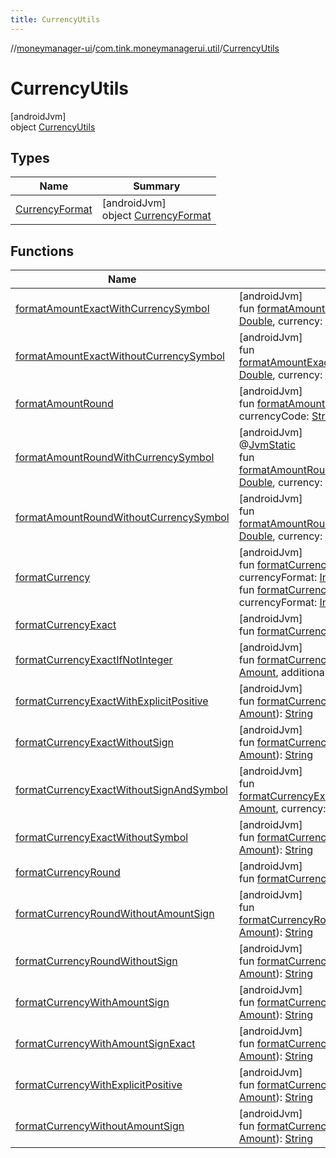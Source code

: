 ```yaml
---
title: CurrencyUtils
---
```

//[moneymanager-ui](../../../index.html)/[com.tink.moneymanagerui.util](../index.html)/[CurrencyUtils](index.html)



# CurrencyUtils



[androidJvm]\
object [CurrencyUtils](index.html)



## Types


| Name | Summary |
|---|---|
| [CurrencyFormat](-currency-format/index.html) | [androidJvm]<br>object [CurrencyFormat](-currency-format/index.html) |


## Functions


| Name | Summary |
|---|---|
| [formatAmountExactWithCurrencySymbol](format-amount-exact-with-currency-symbol.html) | [androidJvm]<br>fun [formatAmountExactWithCurrencySymbol](format-amount-exact-with-currency-symbol.html)(amount: [Double](https://kotlinlang.org/api/latest/jvm/stdlib/kotlin/-double/index.html), currency: [String](https://kotlinlang.org/api/latest/jvm/stdlib/kotlin/-string/index.html)?): [String](https://kotlinlang.org/api/latest/jvm/stdlib/kotlin/-string/index.html) |
| [formatAmountExactWithoutCurrencySymbol](format-amount-exact-without-currency-symbol.html) | [androidJvm]<br>fun [formatAmountExactWithoutCurrencySymbol](format-amount-exact-without-currency-symbol.html)(amount: [Double](https://kotlinlang.org/api/latest/jvm/stdlib/kotlin/-double/index.html), currency: [String](https://kotlinlang.org/api/latest/jvm/stdlib/kotlin/-string/index.html)?): [String](https://kotlinlang.org/api/latest/jvm/stdlib/kotlin/-string/index.html) |
| [formatAmountRound](format-amount-round.html) | [androidJvm]<br>fun [formatAmountRound](format-amount-round.html)(amount: [ExactNumber](../../com.tink.model.misc/-exact-number/index.html), currencyCode: [String](https://kotlinlang.org/api/latest/jvm/stdlib/kotlin/-string/index.html)?): [String](https://kotlinlang.org/api/latest/jvm/stdlib/kotlin/-string/index.html) |
| [formatAmountRoundWithCurrencySymbol](format-amount-round-with-currency-symbol.html) | [androidJvm]<br>@[JvmStatic](https://kotlinlang.org/api/latest/jvm/stdlib/kotlin.jvm/-jvm-static/index.html)<br>fun [formatAmountRoundWithCurrencySymbol](format-amount-round-with-currency-symbol.html)(amount: [Double](https://kotlinlang.org/api/latest/jvm/stdlib/kotlin/-double/index.html), currency: [String](https://kotlinlang.org/api/latest/jvm/stdlib/kotlin/-string/index.html)): [String](https://kotlinlang.org/api/latest/jvm/stdlib/kotlin/-string/index.html) |
| [formatAmountRoundWithoutCurrencySymbol](format-amount-round-without-currency-symbol.html) | [androidJvm]<br>fun [formatAmountRoundWithoutCurrencySymbol](format-amount-round-without-currency-symbol.html)(amount: [Double](https://kotlinlang.org/api/latest/jvm/stdlib/kotlin/-double/index.html), currency: [String](https://kotlinlang.org/api/latest/jvm/stdlib/kotlin/-string/index.html)?): [String](https://kotlinlang.org/api/latest/jvm/stdlib/kotlin/-string/index.html) |
| [formatCurrency](format-currency.html) | [androidJvm]<br>fun [formatCurrency](format-currency.html)(amount: [Amount](../../com.tink.model.misc/-amount/index.html), currencyFormat: [Int](https://kotlinlang.org/api/latest/jvm/stdlib/kotlin/-int/index.html)): [String](https://kotlinlang.org/api/latest/jvm/stdlib/kotlin/-string/index.html)<br>fun [formatCurrency](format-currency.html)(amount: [Amount](../../com.tink.model.misc/-amount/index.html), currencyFormat: [Int](https://kotlinlang.org/api/latest/jvm/stdlib/kotlin/-int/index.html), explicitPositive: [Boolean](https://kotlinlang.org/api/latest/jvm/stdlib/kotlin/-boolean/index.html)): [String](https://kotlinlang.org/api/latest/jvm/stdlib/kotlin/-string/index.html) |
| [formatCurrencyExact](format-currency-exact.html) | [androidJvm]<br>fun [formatCurrencyExact](format-currency-exact.html)(amount: [Amount](../../com.tink.model.misc/-amount/index.html)): [String](https://kotlinlang.org/api/latest/jvm/stdlib/kotlin/-string/index.html) |
| [formatCurrencyExactIfNotInteger](format-currency-exact-if-not-integer.html) | [androidJvm]<br>fun [formatCurrencyExactIfNotInteger](format-currency-exact-if-not-integer.html)(amount: [Amount](../../com.tink.model.misc/-amount/index.html), additionalFlags: [Int](https://kotlinlang.org/api/latest/jvm/stdlib/kotlin/-int/index.html) = 0): [String](https://kotlinlang.org/api/latest/jvm/stdlib/kotlin/-string/index.html) |
| [formatCurrencyExactWithExplicitPositive](format-currency-exact-with-explicit-positive.html) | [androidJvm]<br>fun [formatCurrencyExactWithExplicitPositive](format-currency-exact-with-explicit-positive.html)(amount: [Amount](../../com.tink.model.misc/-amount/index.html)): [String](https://kotlinlang.org/api/latest/jvm/stdlib/kotlin/-string/index.html) |
| [formatCurrencyExactWithoutSign](format-currency-exact-without-sign.html) | [androidJvm]<br>fun [formatCurrencyExactWithoutSign](format-currency-exact-without-sign.html)(amount: [Amount](../../com.tink.model.misc/-amount/index.html)): [String](https://kotlinlang.org/api/latest/jvm/stdlib/kotlin/-string/index.html) |
| [formatCurrencyExactWithoutSignAndSymbol](format-currency-exact-without-sign-and-symbol.html) | [androidJvm]<br>fun [formatCurrencyExactWithoutSignAndSymbol](format-currency-exact-without-sign-and-symbol.html)(amount: [Amount](../../com.tink.model.misc/-amount/index.html), currency: [String](https://kotlinlang.org/api/latest/jvm/stdlib/kotlin/-string/index.html)?): [String](https://kotlinlang.org/api/latest/jvm/stdlib/kotlin/-string/index.html) |
| [formatCurrencyExactWithoutSymbol](format-currency-exact-without-symbol.html) | [androidJvm]<br>fun [formatCurrencyExactWithoutSymbol](format-currency-exact-without-symbol.html)(amount: [Amount](../../com.tink.model.misc/-amount/index.html)): [String](https://kotlinlang.org/api/latest/jvm/stdlib/kotlin/-string/index.html) |
| [formatCurrencyRound](format-currency-round.html) | [androidJvm]<br>fun [formatCurrencyRound](format-currency-round.html)(amount: [Amount](../../com.tink.model.misc/-amount/index.html)): [String](https://kotlinlang.org/api/latest/jvm/stdlib/kotlin/-string/index.html) |
| [formatCurrencyRoundWithoutAmountSign](format-currency-round-without-amount-sign.html) | [androidJvm]<br>fun [formatCurrencyRoundWithoutAmountSign](format-currency-round-without-amount-sign.html)(amount: [Amount](../../com.tink.model.misc/-amount/index.html)): [String](https://kotlinlang.org/api/latest/jvm/stdlib/kotlin/-string/index.html) |
| [formatCurrencyRoundWithoutSign](format-currency-round-without-sign.html) | [androidJvm]<br>fun [formatCurrencyRoundWithoutSign](format-currency-round-without-sign.html)(amount: [Amount](../../com.tink.model.misc/-amount/index.html)): [String](https://kotlinlang.org/api/latest/jvm/stdlib/kotlin/-string/index.html) |
| [formatCurrencyWithAmountSign](format-currency-with-amount-sign.html) | [androidJvm]<br>fun [formatCurrencyWithAmountSign](format-currency-with-amount-sign.html)(amount: [Amount](../../com.tink.model.misc/-amount/index.html)): [String](https://kotlinlang.org/api/latest/jvm/stdlib/kotlin/-string/index.html) |
| [formatCurrencyWithAmountSignExact](format-currency-with-amount-sign-exact.html) | [androidJvm]<br>fun [formatCurrencyWithAmountSignExact](format-currency-with-amount-sign-exact.html)(amount: [Amount](../../com.tink.model.misc/-amount/index.html)): [String](https://kotlinlang.org/api/latest/jvm/stdlib/kotlin/-string/index.html) |
| [formatCurrencyWithExplicitPositive](format-currency-with-explicit-positive.html) | [androidJvm]<br>fun [formatCurrencyWithExplicitPositive](format-currency-with-explicit-positive.html)(amount: [Amount](../../com.tink.model.misc/-amount/index.html)): [String](https://kotlinlang.org/api/latest/jvm/stdlib/kotlin/-string/index.html) |
| [formatCurrencyWithoutAmountSign](format-currency-without-amount-sign.html) | [androidJvm]<br>fun [formatCurrencyWithoutAmountSign](format-currency-without-amount-sign.html)(amount: [Amount](../../com.tink.model.misc/-amount/index.html)): [String](https://kotlinlang.org/api/latest/jvm/stdlib/kotlin/-string/index.html) |

